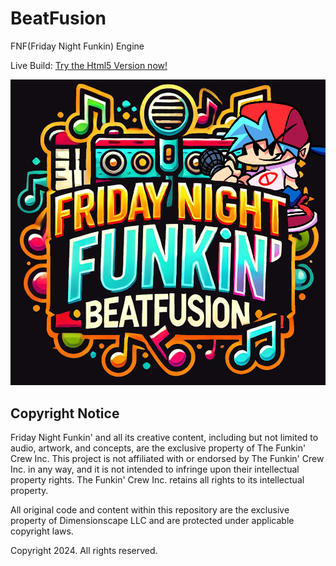# BeatFusion
FNF(Friday Night Funkin) Engine

Live Build:
[Try the Html5 Version now!](http://dimensionscape.bfengine.surge.sh)

![logo](https://github.com/Dimensionscape/BeatFusion/blob/main/res/logo/logo.png)


## Copyright Notice

Friday Night Funkin' and all its creative content, including but not limited to audio, artwork, and concepts, are the exclusive property of The Funkin' Crew Inc. This project is not affiliated with or endorsed by The Funkin' Crew Inc. in any way, and it is not intended to infringe upon their intellectual property rights. The Funkin' Crew Inc. retains all rights to its intellectual property.

All original code and content within this repository are the exclusive property of Dimensionscape LLC and are protected under applicable copyright laws. 

Copyright 2024. All rights reserved.
